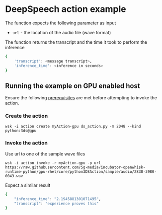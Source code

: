 # DeepSpeech action example

The function expects the following parameter as input

* `url` - the location of the audio file (wave format) 

The function returns the transcript and the time it took to perform the inference

```bash
{
    'transcript': <message transcript>,
    'inference_time': <inference in seconds>
}
```

## Running the example on GPU enabled host

Ensure the following [prerequisites](https://github.com/5g-media/incubator-openwhisk-deploy-kube/blob/gpu-rhel/docs/k8s-gpu-prerequisites.md) are met before attempting to invoke the action.

### Create the action

```
wsk -i action create myAction-gpu ds_action.py -m 2048 --kind python:3ds@gpu
```

### Invoke the action

Use url to one of the sample wave files

```
wsk -i action invoke -r myAction-gpu -p url https://raw.githubusercontent.com/5g-media/incubator-openwhisk-runtime-python/gpu-rhel/core/python3DSAction/sample/audio/2830-3980-0043.wav
```

Expect a similar result
```bash
{
    "inference_time": "2.1945881301071495",
    "transcript": "experience proves this"
}
```
